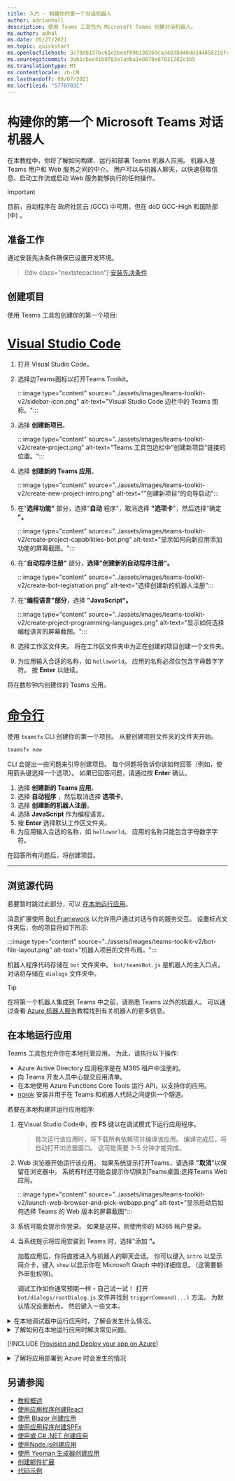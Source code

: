 ```yaml
---
title: 入门 - 构建你的第一个对话机器人
author: adrianhall
description: 使用 Teams 工具包为 Microsoft Teams 创建对话机器人。
ms.author: adhal
ms.date: 05/27/2021
ms.topic: quickstart
ms.openlocfilehash: 3c70db137bc61e2beef09b130269ca34838d40dd344858215fc8d71f583b315a
ms.sourcegitcommit: 3ab1cbec41b9783a7abba1e0870a67831282c3b5
ms.translationtype: MT
ms.contentlocale: zh-CN
ms.lasthandoff: 08/07/2021
ms.locfileid: "57707031"
---
```

# <a name="build-your-first-conversational-bot-for-microsoft-teams"></a>构建你的第一个 Microsoft Teams 对话机器人

在本教程中，你将了解如何构建、运行和部署 Teams 机器人应用。 机器人是 Teams 用户和 Web 服务之间的中介。 用户可以与机器人聊天，以快速获取信息、启动工作流或启动 Web 服务能够执行的任何操作。 

> [!IMPORTANT]
> 目前，自动程序在 政府社区云 (GCC) 中可用，但在 doD GCC-High 和国防部 (中) 。

## <a name="before-you-begin"></a>准备工作

通过安装先决条件确保已设置开发环境。

> [!div class="nextstepaction"]
> [安装先决条件](prerequisites.md)

## <a name="create-your-project"></a>创建项目

使用 Teams 工具包创建你的第一个项目:

# <a name="visual-studio-code"></a>[Visual Studio Code](#tab/vscode)

1. 打开 Visual Studio Code。
1. 选择边Teams图标以打开Teams Toolkit。

    :::image type="content" source="../assets/images/teams-toolkit-v2/sidebar-icon.png" alt-text="Visual Studio Code 边栏中的 Teams 图标。":::

1. 选择 **创建新项目**。

   :::image type="content" source="../assets/images/teams-toolkit-v2/create-project.png" alt-text="Teams 工具包边栏中&quot;创建新项目&quot;链接的位置。":::

1. 选择 **创建新的 Teams 应用**。

   :::image type="content" source="../assets/images/teams-toolkit-v2/create-new-project-intro.png" alt-text="&quot;创建新项目&quot;的向导启动":::

1. 在"**选择功能"** 部分，选择"**自动** 程序"，取消选择 **"选项卡**"，然后选择"确定 **"。**

   :::image type="content" source="../assets/images/teams-toolkit-v2/create-project-capabilities-bot.png" alt-text="显示如何向新应用添加功能的屏幕截图。":::

1. 在"**自动程序注册"** 部分，**选择"创建新的自动程序注册"。**

   :::image type="content" source="../assets/images/teams-toolkit-v2/create-bot-registration.png" alt-text="选择创建新的机器人注册":::

1. 在"**编程语言"部分**，选择 **"JavaScript"。**

    :::image type="content" source="../assets/images/teams-toolkit-v2/create-project-programming-languages.png" alt-text="显示如何选择编程语言的屏幕截图。":::

1. 选择工作区文件夹。  将在工作区文件夹中为正在创建的项目创建一个文件夹。

1. 为应用输入合适的名称，如 `helloworld`。  应用的名称必须仅包含字母数字字符。  按 **Enter** 以继续。

将在数秒钟内创建你的 Teams 应用。

# <a name="command-line"></a>[命令行](#tab/cli)

使用 `teamsfx` CLI 创建你的第一个项目。  从要创建项目文件夹的文件夹开始。

``` bash
teamsfx new
```

CLI 会提出一些问题来引导创建项目。  每个问题将告诉你该如何回答（例如，使用箭头键选择一个选项）。  如果已回答问题，请通过按 **Enter** 确认。

1. 选择 **创建新的 Teams 应用**。
1. 选择 **自动程序** ，然后取消选择 **选项卡**。
1. 选择 **创建新的机器人注册**。
1. 选择 **JavaScript** 作为编程语言。
1. 按 **Enter** 选择默认工作区文件夹。
1. 为应用输入合适的名称，如 `helloworld`。  应用的名称只能包含字母数字字符。

在回答所有问题后，将创建项目。

---

## <a name="take-a-tour-of-the-source-code"></a>浏览源代码

若要暂时跳过此部分，可以 [在本地运行应用](#run-your-app-locally)。

消息扩展使用 [Bot Framework](https://docs.botframework.com) 以允许用户通过对话与你的服务交互。  设置标点文件夹后，你的项目将如下所示:

:::image type="content" source="../assets/images/teams-toolkit-v2/bot-file-layout.png" alt-text="机器人项目的文件布局。":::

机器人程序代码存储在 `bot` 文件夹中。  `bot/teamsBot.js` 是机器人的主入口点，对话将存储在 `dialogs` 文件夹中。

> [!Tip]
> 在将第一个机器人集成到 Teams 中之前，请熟悉 Teams 以外的机器人。  可以通过查看 [Azure 机器人服务](/azure/bot-service/bot-builder-basics?view=azure-bot-service-4.0&preserve-view=true)教程找到有关机器人的更多信息。

## <a name="run-your-app-locally"></a>在本地运行应用

Teams 工具包允许你在本地托管应用。  为此，请执行以下操作:

- Azure Active Directory 应用程序是在 M365 租户中注册的。
- 向 Teams 开发人员中心提交应用清单。
- 在本地使用 Azure Functions Core Tools 运行 API，以支持你的应用。
- [ngrok](https://ngrok.io) 安装并用于在 Teams 和机器人代码之间提供一个隧道。

若要在本地构建并运行应用程序:

1. 在Visual Studio Code中，按 **F5** 键以在调试模式下运行应用程序。

   > 首次运行该应用时，将下载所有依赖项并编译该应用。  编译完成后，将自动打开浏览器窗口。  这可能需要 3-5 分钟才能完成。

1. Web 浏览器开始运行该应用。 如果系统提示打开Teams，请选择 **"取消**"以保留在浏览器中。 系统有时还可能会提示你切换到Teams桌面;选择Teams Web 应用。

   :::image type="content" source="../assets/images/teams-toolkit-v2/launch-web-browser-and-pick-webapp.png" alt-text="显示启动后如何选择 Teams 的 Web 版本的屏幕截图":::

1. 系统可能会提示你登录。  如果是这样，则使用你的 M365 帐户登录。
1. 当系统提示将应用安装到 Teams 时，选择"添加 **"。**

   加载应用后，你将直接进入与机器人的聊天会话。  你可以键入 `intro` 以显示简介卡，键入 `show` 以显示你在 Microsoft Graph 中的详细信息。  (这需要额外审批权限)。

   调试工作如你通常预期一样 - 自己试一试！ 打开 `bot/dialogs/rootDialog.js` 文件并找到 `triggerCommand(...)` 方法。  为默认情况设置断点。  然后键入一些文本。

<!-- markdownlint-disable MD033 -->
<details>
<summary>在本地调试器中运行应用时，了解会发生什么情况。</summary>

按 **F5 键** 时，Teams Toolkit：

1. 向应用程序注册Azure Active Directory。
1. 将应用程序注册为"旁加载"Microsoft Teams。
1. 使用 Azure 函数核心工具 启动本地 [运行的应用程序后端](/azure/azure-functions/functions-run-local?#start)。
1. 启动 ngrok 隧道，Teams应用进行通信。
1. 首先Microsoft Teams命令指示Teams旁加载应用程序。

</details>

<!-- markdownlint-disable MD033 -->
<details>
<summary>了解如何在本地运行应用时解决常见问题。</summary>

若要在 Teams 中成功运行应用，必须具有允许应用程序旁加载的 Microsoft 365 开发帐户。 有关开设帐户的详细信息，请参阅 [先决条件](prerequisites.md#enable-sideloading)。

> [!IMPORTANT]
> 目前，旁加载应用在 政府社区云 (GCC) 、GCC-High 和 DOD 中可用。

> [!TIP]
> 在旁加载应用之前，使用工具包中包含的 [应用验证工具](https://dev.teams.microsoft.com/appvalidation.html) 检查问题。 修复错误以成功旁加载应用。
</details>

[!INCLUDE [Provision and Deploy your app on Azure](~/includes/get-started/azure-provisioning-instructions.md)]

<!-- markdownlint-disable MD033 -->

<details>
<summary>了解将应用部署到 Azure 时会发生的情况</summary>

部署之前，应用程序已在本地运行:

1. 后端使用 _Azure Functions Core Tools_ 运行。
1. 应用程序 HTTP 终结点 (Microsoft Teams 在此加载应用程序) 在本地运行。

   部署涉及预配活动 Azure 订阅上的资源，以及将应用程序后端和前端代码部署（上传）到 Azure。 后端使用多种 Azure 服务，包括 Azure 应用服务 和 Azure 机器人服务。

</details>

## <a name="see-also"></a>另请参阅

* [教程概述](code-samples.md) 
* [使用应用程序创建React](first-app-react.md)
* [使用 Blazor 创建应用](first-app-blazor.md)
* [使用应用程序创建SPFx](first-app-spfx.md)
* [使用或 C# .NET 创建应用](get-started-dotnet-app-studio.md)
* [使用Node.js创建应用](get-started-nodejs-app-studio.md)
* [使用 Yeoman 生成器创建应用](get-started-yeoman.md)
* [创建邮件扩展](first-message-extension.md)
* [代码示例](https://github.com/OfficeDev/Microsoft-Teams-Samples)